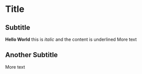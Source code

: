 # Title
## Subtitle
**Hello World** this is *italic* and the content is underlined
More text
## Another Subtitle
More text